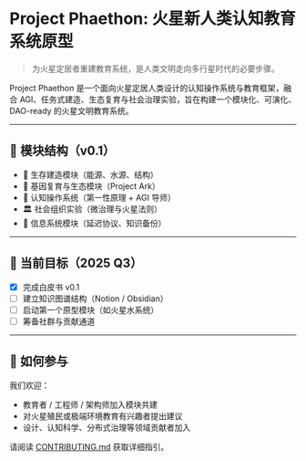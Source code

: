# Project Phaethon: 火星新人类认知教育系统原型

> 为火星定居者重建教育系统，是人类文明走向多行星时代的必要步骤。

Project Phaethon 是一个面向火星定居人类设计的认知操作系统与教育框架，融合 AGI、任务式建造、生态复育与社会治理实验，旨在构建一个模块化、可演化、DAO-ready 的火星文明教育系统。

---

## 🧱 模块结构（v0.1）

- 🔧 生存建造模块（能源、水源、结构）
- 🧬 基因复育与生态模块（Project Ark）
- 🧠 认知操作系统（第一性原理 + AGI 导师）
- 🏛 社会组织实验（微治理与火星法则）
- 📡 信息系统模块（延迟协议、知识备份）

---

## 📌 当前目标（2025 Q3）

- [x] 完成白皮书 v0.1
- [ ] 建立知识图谱结构（Notion / Obsidian）
- [ ] 启动第一个原型模块（如火星水系统）
- [ ] 筹备社群与贡献通道

---

## 🤝 如何参与

我们欢迎：

- 教育者 / 工程师 / 架构师加入模块共建
- 对火星殖民或极端环境教育有兴趣者提出建议
- 设计、认知科学、分布式治理等领域贡献者加入

请阅读 [CONTRIBUTING.md](./CONTRIBUTING.md) 获取详细指引。
